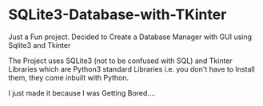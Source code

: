 # SQLite3-Database-with-TKinter
Just a Fun project. Decided to Create a Database Manager with GUI using Sqlite3 and Tkinter 

The Project uses SQLite3 (not to be confused with SQL) and Tkinter Libraries which are Python3 standard Libraries
i.e. you don't have to Install them, they come inbuilt with Python.

I just made it because I was Getting Bored....
